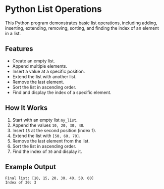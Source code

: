 # Python List Operations

This Python program demonstrates basic list operations, including adding, inserting, extending, removing, sorting, and finding the index of an element in a list.

## Features
- Create an empty list.
- Append multiple elements.
- Insert a value at a specific position.
- Extend the list with another list.
- Remove the last element.
- Sort the list in ascending order.
- Find and display the index of a specific element.

## How It Works
1. Start with an empty list `my_list`.
2. Append the values `10, 20, 30, 40`.
3. Insert `15` at the second position (index 1).
4. Extend the list with `[50, 60, 70]`.
5. Remove the last element from the list.
6. Sort the list in ascending order.
7. Find the index of `30` and display it.

## Example Output
```text
Final list: [10, 15, 20, 30, 40, 50, 60]
Index of 30: 3
